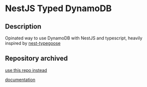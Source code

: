 # NestJS Typed DynamoDB

## Description

Opinated way to use DynamoDB with NestJS and typescript, heavily inspired by [nest-typegoose](https://github.com/kpfromer/nestjs-typegoose)

## Repository archived

[use this repo instead](https://github.com/rokket-labs/nestjs-typed-dynamodb)

[documentation](https://docs.rokketlabs.com/nestjs-typed-dynamodb/)
